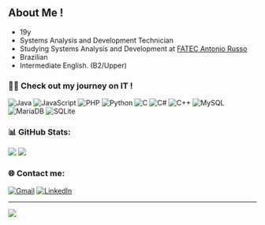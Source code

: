 ## About Me !
- 19y
- Systems Analysis and Development Technician
- Studying Systems Analysis and Development at [FATEC Antonio Russo](https://www.fatecsaocaetano.edu.br/)
- Brazilian
- Intermediate English. (B2/Upper)

### 👨‍💻 Check out my journey on IT !
![Java](https://img.shields.io/badge/java-%23ED8B00.svg?style=for-the-badge&logo=openjdk&logoColor=white) ![JavaScript](https://img.shields.io/badge/javascript-%23323330.svg?style=for-the-badge&logo=javascript&logoColor=%23F7DF1E) ![PHP](https://img.shields.io/badge/php-%23777BB4.svg?style=for-the-badge&logo=php&logoColor=white) ![Python](https://img.shields.io/badge/python-3670A0?style=for-the-badge&logo=python&logoColor=ffdd54) ![C](https://img.shields.io/badge/c-%2300599C.svg?style=for-the-badge&logo=c&logoColor=white) ![C#](https://img.shields.io/badge/c%23-%23239120.svg?style=for-the-badge&logo=csharp&logoColor=white) ![C++](https://img.shields.io/badge/c++-%2300599C.svg?style=for-the-badge&logo=c%2B%2B&logoColor=white) ![MySQL](https://img.shields.io/badge/mysql-4479A1.svg?style=for-the-badge&logo=mysql&logoColor=white) ![MariaDB](https://img.shields.io/badge/MariaDB-003545?style=for-the-badge&logo=mariadb&logoColor=white) ![SQLite](https://img.shields.io/badge/sqlite-%2307405e.svg?style=for-the-badge&logo=sqlite&logoColor=white)

### 📊 GitHub Stats:
![](https://github-readme-stats.vercel.app/api?username=Dav1A1res&theme=radical&hide_border=true&include_all_commits=false&count_private=false)
![](https://github-readme-stats.vercel.app/api/top-langs/?username=Dav1A1res&theme=radical&hide_border=true&include_all_commits=false&count_private=false&layout=compact)

### 🌐 Contact me:
[![Gmail](https://img.shields.io/badge/Gmail-D14836?style=for-the-badge&logo=gmail&logoColor=white)](mailto:dvcastanho@gmail.com) 
[![LinkedIn](https://img.shields.io/badge/linkedin-%230077B5.svg?style=for-the-badge&logo=linkedin&logoColor=white)](https://www.linkedin.com/in/davi-castanho-043b15240/)

---
[![](https://visitcount.itsvg.in/api?id=Dav1A1res&icon=0&color=0)](https://visitcount.itsvg.in)

<!-- Proudly created with GPRM ( https://gprm.itsvg.in ) -->
